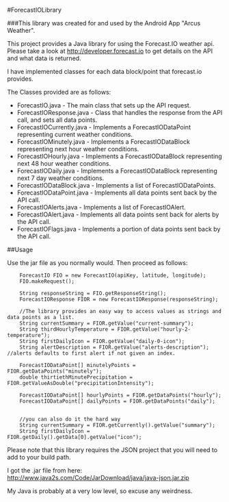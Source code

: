 #ForecastIOLibrary

###This library was created for and used by the Android App "Arcus Weather".

This project provides a Java library for using the Forecast.IO weather api.
Please take a look at http://developer.forecast.io to get details on the API and what data is returned. 

I have implemented classes for each data block/point that forecast.io provides.

The Classes provided are as follows:

* ForecastIO.java - The main class that sets up the API request.
* ForecastIOResponse.java - Class that handles the response from the API call, and sets all data points.
* ForecastIOCurrently.java - Implements a ForecastIODataPoint representing current weather conditions.
* ForecastIOMinutely.java - Implements a ForecastIODataBlock representing next hour weather conditions.
* ForecastIOHourly.java - Implements a ForecastIODataBlock representing next 48 hour weather conditions.
* ForecastIODaily.java - Implements a ForecastIODataBlock representing next 7 day weather conditions.
* ForecastIODataBlock.java - Implements a list of ForecastIODataPoints.
* ForecastIODataPoint.java - Implements all data points sent back by the API call.
* ForecastIOAlerts.java - Implements a list of ForecastIOAlert.
* ForecastIOAlert.java - Implements all data points sent back for alerts by the API call.
* ForecastIOFlags.java - Implements a portion of data points sent back by the API call.

##Usage

Use the jar file as you normally would. Then proceed as follows:

        ForecastIO FIO = new ForecastIO(apiKey, latitude, longitude);  
        FIO.makeRequest();  

        String responseString = FIO.getResponseString();  
        ForecastIOResponse FIOR = new ForecastIOResponse(responseString);  

        //The library provides an easy way to access values as strings and data points as a list.
        String currentSummary = FIOR.getValue("current-summary");
        String thirdHourlyTemperature = FIOR.getValue("hourly-2-temperature");
        String firstDailyIcon = FIOR.getValue("daily-0-icon");
        String alertDescription = FIOR.getValue("alerts-description"); //alerts defaults to first alert if not given an index.

        ForecastIODataPoint[] minutelyPoints = FIOR.getDataPoints("minutely");
        double thirtiethMinutePrecipitation = FIOR.getValueAsDouble("precipitationIntensity");

        ForecastIODataPoint[] hourlyPoints = FIOR.getDataPoints("hourly");
        ForecastIODataPoint[] dailyPoints = FIOR.getDataPoints("daily");


        //you can also do it the hard way
        String currentSummary = FIOR.getCurrently().getValue("summary");
        String firstDailyIcon = FIOR.getDaily().getData[0].getValue("icon");


Please note that this library requires the JSON project that you will need to add to your build path.

I got the .jar file from here:
http://www.java2s.com/Code/JarDownload/java/java-json.jar.zip

My Java is probably at a very low level, so excuse any weirdness.

